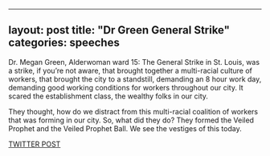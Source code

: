 

---
layout: post
title: "Dr Green General Strike"
categories: speeches
---

Dr. Megan Green, Alderwoman ward 15: The General Strike in St. Louis, was a strike, if you’re not aware, that brought together a multi-racial culture of workers, that brought the city to a standstill, demanding an 8 hour work day, demanding good working conditions for workers throughout our city. It scared the establishment class, the wealthy folks in our city.

They thought, how do we distract from this multi-racial coalition of workers that was forming in our city. So, what did they do? They formed the Veiled Prophet and the Veiled Prophet Ball. We see the vestiges of this today.

[TWITTER POST](https://twitter.com/StlPoliticClips/status/1388278000270073857?s=20)



